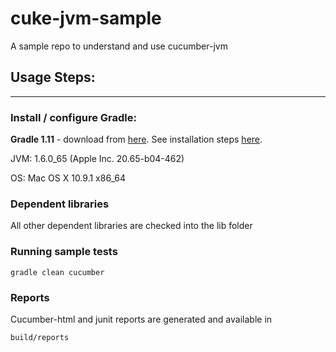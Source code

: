cuke-jvm-sample
===============

A sample repo to understand and use cucumber-jvm

## Usage Steps:
---------------

### Install / configure Gradle:

**Gradle 1.11** - download from [here](http://www.gradle.org/downloads). See installation steps [here](http://www.gradle.org/installation).

JVM:          1.6.0_65 (Apple Inc. 20.65-b04-462)

OS:           Mac OS X 10.9.1 x86_64

### Dependent libraries

All other dependent libraries are checked into the lib folder

### Running sample tests

    gradle clean cucumber

### Reports

Cucumber-html and junit reports are generated and available in

    build/reports
